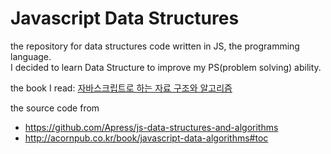# Javascript Data Structures

the repository for data structures code written in JS, the programming language.  
I decided to learn Data Structure to improve my PS(problem solving) ability.

the book I read: [자바스크립트로 하는 자료 구조와 알고리즘](http://acornpub.co.kr/book/javascript-data-algorithms#toc)

the source code from

- https://github.com/Apress/js-data-structures-and-algorithms
- http://acornpub.co.kr/book/javascript-data-algorithms#toc
